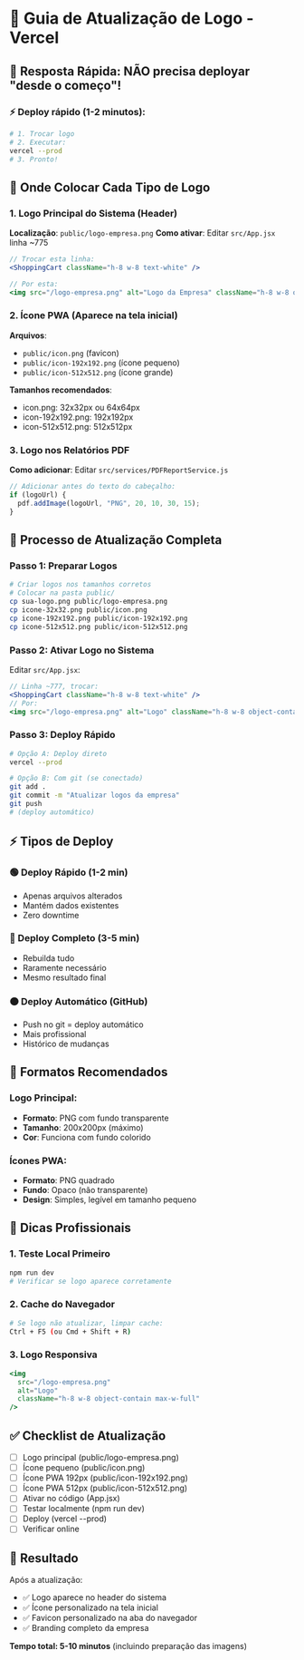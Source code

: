 # 🎨 Guia de Atualização de Logo - Vercel

## 🚀 **Resposta Rápida: NÃO precisa deployar "desde o começo"!**

### **⚡ Deploy rápido (1-2 minutos):**

```bash
# 1. Trocar logo
# 2. Executar:
vercel --prod
# 3. Pronto!
```

## 📍 **Onde Colocar Cada Tipo de Logo**

### **1. Logo Principal do Sistema (Header)**

**Localização**: `public/logo-empresa.png`
**Como ativar**: Editar `src/App.jsx` linha ~775

```jsx
// Trocar esta linha:
<ShoppingCart className="h-8 w-8 text-white" />

// Por esta:
<img src="/logo-empresa.png" alt="Logo da Empresa" className="h-8 w-8 object-contain" />
```

### **2. Ícone PWA (Aparece na tela inicial)**

**Arquivos**:

- `public/icon.png` (favicon)
- `public/icon-192x192.png` (ícone pequeno)
- `public/icon-512x512.png` (ícone grande)

**Tamanhos recomendados**:

- icon.png: 32x32px ou 64x64px
- icon-192x192.png: 192x192px
- icon-512x512.png: 512x512px

### **3. Logo nos Relatórios PDF**

**Como adicionar**: Editar `src/services/PDFReportService.js`

```javascript
// Adicionar antes do texto do cabeçalho:
if (logoUrl) {
  pdf.addImage(logoUrl, "PNG", 20, 10, 30, 15);
}
```

## 🔄 **Processo de Atualização Completa**

### **Passo 1: Preparar Logos**

```bash
# Criar logos nos tamanhos corretos
# Colocar na pasta public/
cp sua-logo.png public/logo-empresa.png
cp icone-32x32.png public/icon.png
cp icone-192x192.png public/icon-192x192.png
cp icone-512x512.png public/icon-512x512.png
```

### **Passo 2: Ativar Logo no Sistema**

Editar `src/App.jsx`:

```jsx
// Linha ~777, trocar:
<ShoppingCart className="h-8 w-8 text-white" />
// Por:
<img src="/logo-empresa.png" alt="Logo" className="h-8 w-8 object-contain" />
```

### **Passo 3: Deploy Rápido**

```bash
# Opção A: Deploy direto
vercel --prod

# Opção B: Com git (se conectado)
git add .
git commit -m "Atualizar logos da empresa"
git push
# (deploy automático)
```

## ⚡ **Tipos de Deploy**

### **🟢 Deploy Rápido (1-2 min)**

- Apenas arquivos alterados
- Mantém dados existentes
- Zero downtime

### **🔄 Deploy Completo (3-5 min)**

- Rebuilda tudo
- Raramente necessário
- Mesmo resultado final

### **🟠 Deploy Automático (GitHub)**

- Push no git = deploy automático
- Mais profissional
- Histórico de mudanças

## 📱 **Formatos Recomendados**

### **Logo Principal**:

- **Formato**: PNG com fundo transparente
- **Tamanho**: 200x200px (máximo)
- **Cor**: Funciona com fundo colorido

### **Ícones PWA**:

- **Formato**: PNG quadrado
- **Fundo**: Opaco (não transparente)
- **Design**: Simples, legível em tamanho pequeno

## 🎯 **Dicas Profissionais**

### **1. Teste Local Primeiro**

```bash
npm run dev
# Verificar se logo aparece corretamente
```

### **2. Cache do Navegador**

```bash
# Se logo não atualizar, limpar cache:
Ctrl + F5 (ou Cmd + Shift + R)
```

### **3. Logo Responsiva**

```jsx
<img
  src="/logo-empresa.png"
  alt="Logo"
  className="h-8 w-8 object-contain max-w-full"
/>
```

## ✅ **Checklist de Atualização**

- [ ] Logo principal (public/logo-empresa.png)
- [ ] Ícone pequeno (public/icon.png)
- [ ] Ícone PWA 192px (public/icon-192x192.png)
- [ ] Ícone PWA 512px (public/icon-512x512.png)
- [ ] Ativar no código (App.jsx)
- [ ] Testar localmente (npm run dev)
- [ ] Deploy (vercel --prod)
- [ ] Verificar online

## 🚀 **Resultado**

Após a atualização:

- ✅ Logo aparece no header do sistema
- ✅ Ícone personalizado na tela inicial
- ✅ Favicon personalizado na aba do navegador
- ✅ Branding completo da empresa

**Tempo total: 5-10 minutos** (incluindo preparação das imagens)
